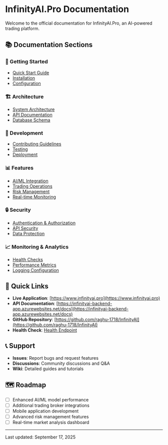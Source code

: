 # InfinityAI.Pro Documentation

Welcome to the official documentation for InfinityAI.Pro, an AI-powered trading platform.

## 📚 Documentation Sections

### 🚀 Getting Started

- [Quick Start Guide](../README.md#quick-start)
- [Installation](../README.md#installation)
- [Configuration](../README.md#configuration)

### 🏗️ Architecture

- [System Architecture](../README.md#architecture)
- [API Documentation](api/)
- [Database Schema](database/)

### 🔧 Development

- [Contributing Guidelines](../README.md#contributing)
- [Testing](../README.md#testing)
- [Deployment](../README.md#deployment)

### 📊 Features

- [AI/ML Integration](ai-ml/)
- [Trading Operations](trading/)
- [Risk Management](risk/)
- [Real-time Monitoring](monitoring/)

### 🔒 Security

- [Authentication & Authorization](security/auth.md)
- [API Security](security/api.md)
- [Data Protection](security/data.md)

### 📈 Monitoring & Analytics

- [Health Checks](../README.md#monitoring--logging)
- [Performance Metrics](monitoring/metrics.md)
- [Logging Configuration](monitoring/logging.md)

## 🔗 Quick Links

- **Live Application**: [https://www.infinityai.pro](https://www.infinityai.pro)
- **API Documentation**: [https://infinityai-backend-app.azurewebsites.net/docs](https://infinityai-backend-app.azurewebsites.net/docs)
- **GitHub Repository**: [https://github.com/raghu-1718/InfinityAI](https://github.com/raghu-1718/InfinityAI)
- **Health Check**: [Health Endpoint](https://infinityai-backend-app.azurewebsites.net/health)

## 📞 Support

- **Issues**: Report bugs and request features
- **Discussions**: Community discussions and Q&A
- **Wiki**: Detailed guides and tutorials

## 🗺️ Roadmap

- [ ] Enhanced AI/ML model performance
- [ ] Additional trading broker integrations
- [ ] Mobile application development
- [ ] Advanced risk management features
- [ ] Real-time market analysis dashboard

---

Last updated: September 17, 2025
